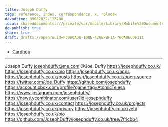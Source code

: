 ```yaml
---
title: Joseph Duffy
tags: reference, index, correspondence, x, rolodex
davodtime: 09082022-113700
local: shareddocuments:///private/var/mobile/Library/Mobile%20Documents/iCloud~md~obsidian/Documents/OBSHIDDIAN/drafts/F3860AD8-108E-426E-BF1A-760A8EC0F111.md
dg-publish: true
share: true
draft: drafts://open?uuid=F3860AD8-108E-426E-BF1A-760A8EC0F111
---
```


- [Cardhop](x-cardhop://show?id=contact:957AF100-C98A-4E6D-99E5-37EC119218DD&contact=Joseph%20Duffy)

---

Joseph Duffy
josephduffy@me.com
@Joe_Duffy
https://josephduffy.co.uk/
https://josephduffy.co.uk/bio
https://josephduffy.co.uk/apps
https://josephduffy.co.uk/posts
https://josephduffy.co.uk/open-source
https://twitter.com/Joe_Duffy
https://github.com/josephduffy
https://account.xbox.com/profile?gamertag=AtomicTelesa
https://www.instagram.com/josephduffy/
https://news.ycombinator.com/user?id=josephduffy
https://josephduffy.co.uk/contact
https://josephduffy.co.uk/projects
https://josephduffy.co.uk/privacy
https://josephduffy.co.uk/yetii
https://josephduffy.co.uk/bio
https://github.com/JosephDuffy/josephduffy.co.uk/tree/7f4cbb4